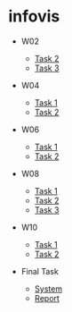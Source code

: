 # infovis

- W02
    - [Task 2](https://tk-ohmori.github.io/infovis/W02/task2.html)
    - [Task 3](https://tk-ohmori.github.io/infovis/W02/task3.html)

- W04
    - [Task 1](https://tk-ohmori.github.io/infovis/W04/task1.html)
    - [Task 2](https://tk-ohmori.github.io/infovis/W04/task2.html)

- W06
    - [Task 1](https://tk-ohmori.github.io/infovis/W06/task1.html)
    - [Task 2](https://tk-ohmori.github.io/infovis/W06/task2.html)

- W08
    - [Task 1](https://tk-ohmori.github.io/infovis/W08/task1.html)
    - [Task 2](https://tk-ohmori.github.io/infovis/W08/task2.html)
    - [Task 3](https://tk-ohmori.github.io/infovis/W08/task3.html)

- W10
    - [Task 1](https://tk-ohmori.github.io/infovis/W10/task1.html)
    - [Task 2](https://tk-ohmori.github.io/infovis/W10/task2.html)

- Final Task
    - [System](https://tk-ohmori.github.io/infovis/FinalTask/system.html)
    - [Report]()